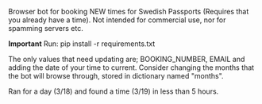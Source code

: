 Browser bot for booking NEW times for Swedish Passports (Requires that you already have a time). Not intended for commercial use, nor for spamming servers etc.

**Important**
Run: pip install -r requirements.txt

The only values that need updating are; BOOKING_NUMBER, EMAIL and adding the date of your time to current. Consider changing the months that the bot will browse through, stored in dictionary named "months".

Ran for a day (3/18) and found a time (3/19) in less than 5 hours.
